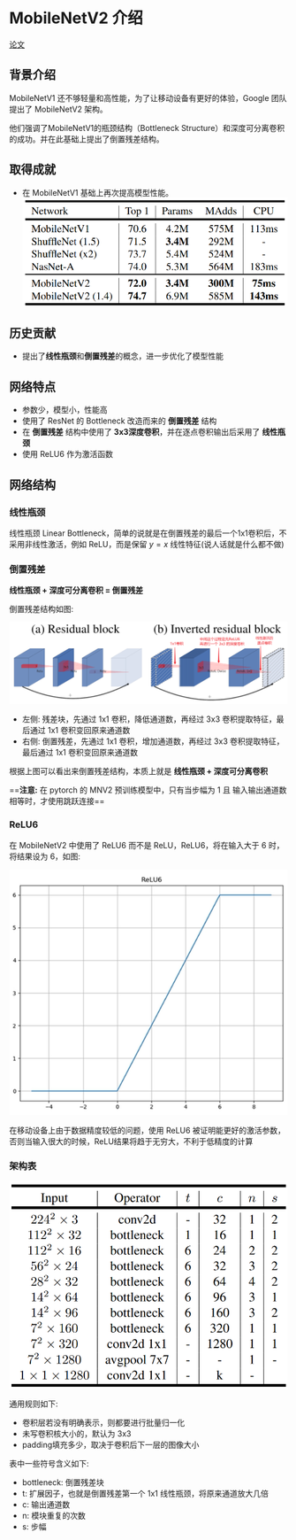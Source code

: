 # MobileNetV2 介绍

[论文](https://arxiv.org/pdf/1801.04381.pdf)

## 背景介绍

MobileNetV1 还不够轻量和高性能，为了让移动设备有更好的体验，Google 团队提出了 MobileNetV2 架构。

他们强调了MobileNetV1的瓶颈结构（Bottleneck Structure）和深度可分离卷积的成功。并在此基础上提出了倒置残差结构。

## 取得成就

- 在 MobileNetV1 基础上再次提高模型性能。
  ![](md-img/MobileNetV2介绍_2024-01-24-16-08-33.png)

## 历史贡献

- 提出了**线性瓶颈**和**倒置残差**的概念，进一步优化了模型性能

## 网络特点

- 参数少，模型小，性能高
- 使用了 ResNet 的 Bottleneck 改造而来的 **倒置残差** 结构
- 在 **倒置残差** 结构中使用了 **3x3深度卷积**，并在逐点卷积输出后采用了 **线性瓶颈**
- 使用 ReLU6 作为激活函数

## 网络结构

### 线性瓶颈

线性瓶颈 Linear Bottleneck，简单的说就是在倒置残差的最后一个1x1卷积后，不采用非线性激活，例如 ReLU，而是保留 $y = x$ 线性特征(说人话就是什么都不做)

### 倒置残差

**线性瓶颈 + 深度可分离卷积 = 倒置残差**

倒置残差结构如图:

![](md-img/MobileNetV2介绍_2024-01-24-16-46-48.png)

- 左侧: 残差块，先通过 1x1 卷积，降低通道数，再经过 3x3 卷积提取特征，最后通过 1x1 卷积变回原来通道数
- 右侧: 倒置残差，先通过 1x1 卷积，增加通道数，再经过 3x3 卷积提取特征，最后通过 1x1 卷积变回原来通道数

根据上图可以看出来倒置残差结构，本质上就是 **线性瓶颈 + 深度可分离卷积**

==**注意:** 在 pytorch 的 MNV2 预训练模型中，只有当步幅为 1 且 输入输出通道数相等时，才使用跳跃连接==

### ReLU6

在 MobileNetV2 中使用了 ReLU6 而不是 ReLU，ReLU6，将在输入大于 6 时，将结果设为 6，如图:

![](md-img/学习笔记_2024-01-03-16-07-08.png)

在移动设备上由于数据精度较低的问题，使用 ReLU6 被证明能更好的激活参数，否则当输入很大的时候，ReLU结果将趋于无穷大，不利于低精度的计算

### 架构表

![](md-img/MobileNetV2介绍_2024-01-24-16-59-08.png)

通用规则如下:

- 卷积层若没有明确表示，则都要进行批量归一化
- 未写卷积核大小的，默认为 3x3
- padding填充多少，取决于卷积后下一层的图像大小

表中一些符号含义如下:

- bottleneck: 倒置残差块
- t: 扩展因子，也就是倒置残差第一个 1x1 线性瓶颈，将原来通道放大几倍
- c: 输出通道数
- n: 模块重复的次数
- s: 步幅
